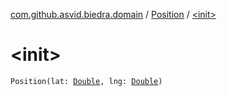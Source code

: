 [com.github.asvid.biedra.domain](../index.md) / [Position](index.md) / [&lt;init&gt;](./-init-.md)

# &lt;init&gt;

`Position(lat: `[`Double`](https://kotlinlang.org/api/latest/jvm/stdlib/kotlin/-double/index.html)`, lng: `[`Double`](https://kotlinlang.org/api/latest/jvm/stdlib/kotlin/-double/index.html)`)`
